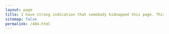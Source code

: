 ```yaml
---
layout: page
title: I have strong indication that somebody kidnapped this page. This means it does not exist :(
sitemap: false
permalink: /404.html
---
```

<style type="text/css">
  .block-left {
    width: 100%;
  }
  .block-right {
    display: none;
  }
</style>
